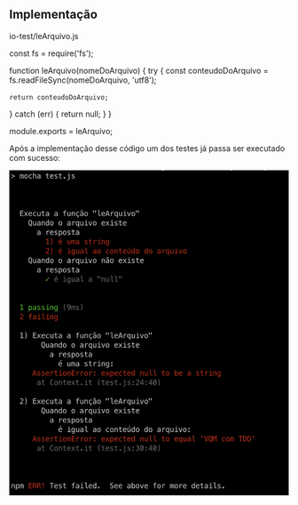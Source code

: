 ## Implementação

io-test/leArquivo.js

const fs = require('fs');

function leArquivo(nomeDoArquivo) {
  try {
    const conteudoDoArquivo = fs.readFileSync(nomeDoArquivo, 'utf8');

    return conteudoDoArquivo;
  } catch (err) {
    return null;
  }
}

module.exports = leArquivo;

Após a implementação desse código um dos testes já passa ser executado com sucesso:


<img src="io-test-ii.png" />
